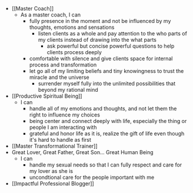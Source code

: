 - [[Master Coach]]
    - As a master coach, I can
        - fully presence in the moment and not be influenced by my thoughts, emotions and sensations
            - listen clients as a whole and pay attention to the who parts of my clients instead of drawing into the what parts
                - ask powerful but concise powerful questions to help clients process deeply
        - comfortable with silence and give clients space for internal process and transformation
        - let go all of my limiting beliefs and tiny knowingness to trust the miracle and the universe
            - surrender myself fully into the unlimited possibilities that beyond my rational mind
- [[Productive Spiritual Being]]
    - I can 
        - handle all of my emotions and thoughts, and not let them the right to influence my choices
        - being center and connect deeply with life, especially the thing or people I am interacting with
        - grateful and honor life as it is, realize the gift of life even though it's hard to handle as first
- [[Master Transformational Trainer]]
- Great Lover, Great Father, Great Son... Great Human Being
    - I can
        - handle my sexual needs so that I can fully respect and care for my lover as she is
        - uncondtional care for the people important with me
- [[Impactful Professional Blogger]]
